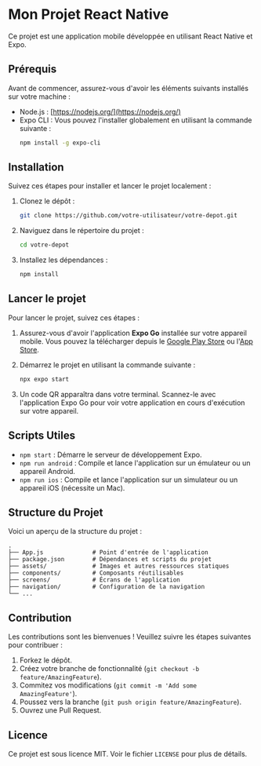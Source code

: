 # Mon Projet React Native

Ce projet est une application mobile développée en utilisant React Native et Expo.

## Prérequis

Avant de commencer, assurez-vous d'avoir les éléments suivants installés sur votre machine :

- Node.js : [https://nodejs.org/](https://nodejs.org/)
- Expo CLI : Vous pouvez l'installer globalement en utilisant la commande suivante :
  ```bash
  npm install -g expo-cli
  ```

## Installation

Suivez ces étapes pour installer et lancer le projet localement :

1. Clonez le dépôt :

   ```bash
   git clone https://github.com/votre-utilisateur/votre-depot.git
   ```
2. Naviguez dans le répertoire du projet :

   ```bash
   cd votre-depot
   ```
3. Installez les dépendances :

   ```bash
   npm install
   ```

## Lancer le projet

Pour lancer le projet, suivez ces étapes :

1. Assurez-vous d'avoir l'application **Expo Go** installée sur votre appareil mobile. Vous pouvez la télécharger depuis le [Google Play Store](https://play.google.com/store/apps/details?id=host.exp.exponent) ou l'[App Store](https://apps.apple.com/app/expo-go/id982107779).
2. Démarrez le projet en utilisant la commande suivante :

   ```bash
   npx expo start
   ```
3. Un code QR apparaîtra dans votre terminal. Scannez-le avec l'application Expo Go pour voir votre application en cours d'exécution sur votre appareil.

## Scripts Utiles

- `npm start` : Démarre le serveur de développement Expo.
- `npm run android` : Compile et lance l'application sur un émulateur ou un appareil Android.
- `npm run ios` : Compile et lance l'application sur un simulateur ou un appareil iOS (nécessite un Mac).

## Structure du Projet

Voici un aperçu de la structure du projet :

```
.
├── App.js              # Point d'entrée de l'application
├── package.json        # Dépendances et scripts du projet
├── assets/             # Images et autres ressources statiques
├── components/         # Composants réutilisables
├── screens/            # Écrans de l'application
├── navigation/         # Configuration de la navigation
└── ...
```

## Contribution

Les contributions sont les bienvenues ! Veuillez suivre les étapes suivantes pour contribuer :

1. Forkez le dépôt.
2. Créez votre branche de fonctionnalité (`git checkout -b feature/AmazingFeature`).
3. Commitez vos modifications (`git commit -m 'Add some AmazingFeature'`).
4. Poussez vers la branche (`git push origin feature/AmazingFeature`).
5. Ouvrez une Pull Request.

## Licence

Ce projet est sous licence MIT. Voir le fichier `LICENSE` pour plus de détails.
